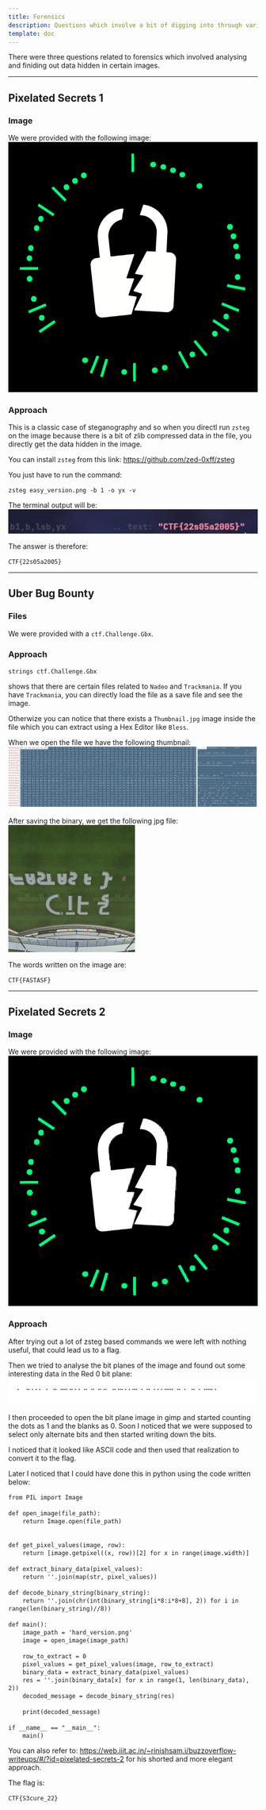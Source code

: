 ```yaml
---
title: Forensics
description: Questions which involve a bit of digging into through various methods.
template: doc
---
```


There were three questions related to forensics which involved analysing and finiding out data hidden in certain images.

---
## Pixelated Secrets 1

### Image
We were provided with the following image:
![easy_version](../../../assets/easy_version.png)

### Approach
This is a classic case of steganography and so when you directl run `zsteg` on the image because there is a bit of zlib compressed data in the file, you directly get the data hidden in the image.

You can install `zsteg` from this link: https://github.com/zed-0xff/zsteg

You just have to run the command:
```
zsteg easy_version.png -b 1 -o yx -v
```

The terminal output will be:
![Easy_term_output](../../../assets/easy_term.png)

The answer is therefore:
```
CTF{22s05a2005}
```

---
## Uber Bug Bounty

### Files
We were provided with a `ctf.Challenge.Gbx`.

### Approach
```
strings ctf.Challenge.Gbx
```
shows that there are certain files related to `Nadeo` and `Trackmania`. If you have `Trackmania`, you can directly load the file as a save file and see the image.

Otherwize you can notice that there exists a `Thumbnail.jpg` image inside the file which you can extract using a Hex Editor like `Bless`.

When we open the file we have the following thumbnail:
![Selection](../../../assets/thumbnail.png)

After saving the binary, we get the following jpg file:
![Output](../../../assets/ctf_challenge_gbx.jpg)

The words written on the image are:

```
CTF{FASTASF}
```

---
## Pixelated Secrets 2

### Image
We were provided with the following image:
![easy_version](../../../assets/hard_version.png)

### Approach
After trying out a lot of zsteg based commands we were left with nothing useful, that could lead us to a flag.

Then we tried to analyse the bit planes of the image and found out some interesting data in the Red 0 bit plane:
![hard_hidden](../../../assets/hard_hidden.png)

I then proceeded to open the bit plane image in gimp and started counting the dots as 1 and the blanks as 0.
Soon I noticed that we were supposed to select only alternate bits and then started writing down the bits.

I noticed that it looked like ASCII code and then used that realization to convert it to the flag.

Later I noticed that I could have done this in python using the code written below:
```
from PIL import Image

def open_image(file_path):
    return Image.open(file_path)

    
def get_pixel_values(image, row):
    return [image.getpixel((x, row))[2] for x in range(image.width)]

def extract_binary_data(pixel_values):
    return ''.join(map(str, pixel_values))

def decode_binary_string(binary_string):
    return ''.join(chr(int(binary_string[i*8:i*8+8], 2)) for i in range(len(binary_string)//8))

def main():
    image_path = 'hard_version.png'
    image = open_image(image_path)

    row_to_extract = 0
    pixel_values = get_pixel_values(image, row_to_extract)
    binary_data = extract_binary_data(pixel_values)
    res = ''.join(binary_data[x] for x in range(1, len(binary_data), 2))
    decoded_message = decode_binary_string(res)

    print(decoded_message)

if __name__ == "__main__":
    main()
```
You can also refer to: https://web.iiit.ac.in/~rinishsam.i/buzzoverflow-writeups/#/?id=pixelated-secrets-2 for his shorted and more elegant approach.

The flag is:
```
CTF{S3cure_22}
```
